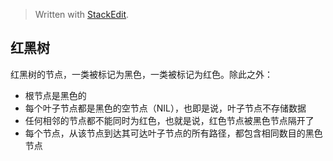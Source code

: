 


> Written with [StackEdit](https://stackedit.io/).

## 红黑树

红黑树的节点，一类被标记为黑色，一类被标记为红色。除此之外：
* 根节点是黑色的
* 每个叶子节点都是黑色的空节点（NIL），也即是说，叶子节点不存储数据
* 任何相邻的节点都不能同时为红色，也就是说，红色节点被黑色节点隔开了
* 每个节点，从该节点到达其可达叶子节点的所有路径，都包含相同数目的黑色节点


<!--stackedit_data:
eyJoaXN0b3J5IjpbLTE4NDkxMTg1NDksLTE2MzQwNjczOTJdfQ
==
-->
